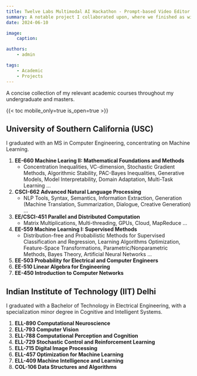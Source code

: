 ```yaml
---
title: Twelve Labs Multimodal AI Hackathon - Prompt-based Video Editor
summary: A notable project I collaborated upon, where we finished as winners among 20+ teams.
date: 2024-06-10

image:
    caption:

authors:
    - admin

tags:
    - Academic
    - Projects
---
```


A concise collection of my relevant academic courses throughout my undergraduate and masters.

{{< toc mobile_only=true is_open=true >}}

## University of Southern California (USC)

I graduated with an MS in Computer Engineering, concentrating on Machine Learning.

1. **EE-660 Machine Learing II: Mathematical Foundations and Methods**
    - Concentration Inequalities, VC-dimension, Stochastic Gradient Methods, Algorithmic Stability, PAC-Bayes Inequalities, Generative Models, Model Interpretability, Domain Adaptation, Multi-Task Learning ...
2. **CSCI-662 Advanced Natural Language Processing**
    - NLP Tools, Syntax, Semantics, Information Extraction, Generation (Machine Translation, Summarization, Dialogue, Creative Generation) ...
3. **EE/CSCI-451 Parallel and Distributed Computation**
    - Matrix Multiplications, Multi-threading, GPUs, Cloud, MapReduce ...
4. **EE-559 Machine Learning I: Supervised Methods**
    - Distribution-free and Probabilistic Methods for Supervised Classification and Regression, Learning Algorithms
    Optimization, Feature-Space Transformations, Parametric/Nonparametric Methods, Bayes Theory, Artificial Neural Networks ...
5. **EE-503 Probability for Electrical and Computer Engineers**
6. **EE-510 Linear Algebra for Engineering**
7. **EE-450 Introduction to Computer Networks**

## Indian Institute of Technology (IIT) Delhi

I graduated with a Bachelor of Technology in Electrical Engineering, with a specialization minor degree in Cognitive and Intelligent Systems.

1. **ELL-890 Computational Neuroscience**
2. **ELL-793 Computer Vision**
3. **ELL-788 Computational Perception and Cognition**
4. **ELL-729 Stochastic Control and Reinforcement Learning**
5. **ELL-715 Digital Image Processing**
6. **ELL-457 Optimization for Machine Learning**
7. **ELL-409 Machine Intelligence and Learning**
8. **COL-106 Data Structures and Algorithms**